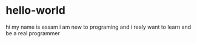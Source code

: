 # hello-world
hi my name is essam
i am new to programing and i realy want to learn and be a real programmer
